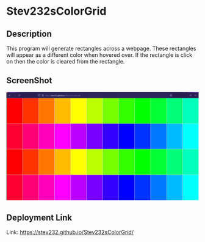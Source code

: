 # Stev232sColorGrid

## Description

This program will generate rectangles across a webpage. These rectangles will appear as a different color when hovered over. If the rectangle is click on then the color is cleared from the rectangle.

## ScreenShot

![PATH](./assets/screenshots/ColorGrid.PNG)

## Deployment Link

Link: https://stev232.github.io/Stev232sColorGrid/